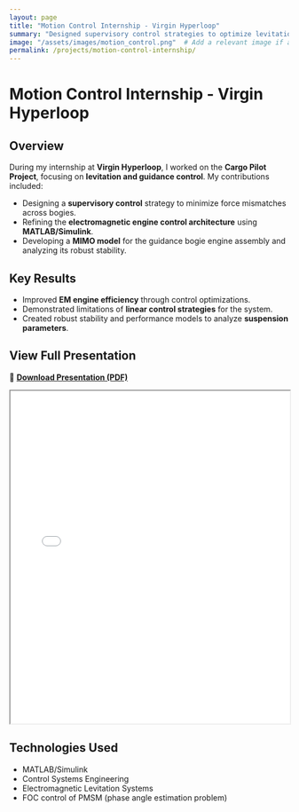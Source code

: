 ```yaml
---
layout: page
title: "Motion Control Internship - Virgin Hyperloop"
summary: "Designed supervisory control strategies to optimize levitation and guidance systems for cargo pilot project."
image: "/assets/images/motion_control.png"  # Add a relevant image if available
permalink: /projects/motion-control-internship/
---
```


# Motion Control Internship - Virgin Hyperloop

## Overview
During my internship at **Virgin Hyperloop**, I worked on the **Cargo Pilot Project**, focusing on **levitation and guidance control**. My contributions included:
- Designing a **supervisory control** strategy to minimize force mismatches across bogies.
- Refining the **electromagnetic engine control architecture** using **MATLAB/Simulink**.
- Developing a **MIMO model** for the guidance bogie engine assembly and analyzing its robust stability.

## Key Results
- Improved **EM engine efficiency** through control optimizations.
- Demonstrated limitations of **linear control strategies** for the system.
- Created robust stability and performance models to analyze **suspension parameters**.

## View Full Presentation
📄 **[Download Presentation (PDF)](/assets/projects/MotionControlInternFinalPresentation_Sesha.pdf)**
<iframe src="/assets/projects/MotionControlInternFinalPresentation_Sesha.pdf" width="100%" height="600px"></iframe>

## Technologies Used
- MATLAB/Simulink
- Control Systems Engineering
- Electromagnetic Levitation Systems
- FOC control of PMSM (phase angle estimation problem)
